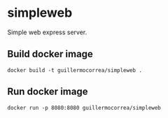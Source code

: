 # simpleweb

Simple web express server.

## Build docker image

`docker build -t guillermocorrea/simpleweb .`

## Run docker image

`docker run -p 8080:8080 guillermocorrea/simpleweb`
